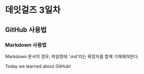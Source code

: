 # 데잇걸즈 3일차

## GitHub 사용법

### Markdown 사용법
Markdown 문서의 경우, 파일명에 '.md'라는 확장자를 함께 기재해야한다.

Today we learned about GitHub!
